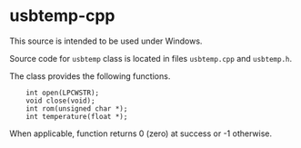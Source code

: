 usbtemp-cpp
===

This source is intended to be used under Windows.

Source code for `usbtemp` class is located in files `usbtemp.cpp` and `usbtemp.h`.

The class provides the following functions.
```
	int open(LPCWSTR);
	void close(void);
	int rom(unsigned char *);
	int temperature(float *);
```
When applicable, function returns 0 (zero) at success or -1 otherwise.